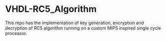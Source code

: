 # VHDL-RC5_Algorithm
This repo has the implementation of key generation, encryption and decryption of RC5 algorithm running on a custom MIPS inspired single cycle processor.
